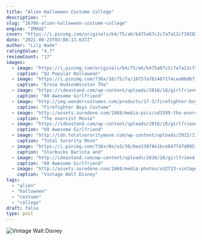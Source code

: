 ```yaml
---
title: "Alien Halloween Costume College"
description: ""
slug: "16706-alien-halloween-costume-college"
engine: "IMAGE"
cover: "https://i.pinimg.com/originals/b4/75/a6/b475a67c2c7a7a11cf392828cdc5a844.png"
date: "2021-09-23T03:08:11.637Z"
author: "Lily Wade"
ratingValue: "4.7"
reviewCount: "17"
images:
  - image: "https://i.pinimg.com/originals/b4/75/a6/b475a67c2c7a7a11cf392828cdc5a844.png"
    caption: "82 Popular Halloween"
  - image: "https://i.pinimg.com/736x/18/75/7a/18757af61407174cea06d677e65babbd.jpg"
    caption: "Ernie HudsonWinston The"
  - image: "https://ideastand.com/wp-content/uploads/2016/10/girlfriend-group-costume/26-girlfriend-group-costume-ideas-3.jpg"
    caption: "60 Awesome Girlfriend"
  - image: "http://img.wondercostumes.com/products/17-3/firefighter-boys-costume-set.jpg"
    caption: "Firefighter Boys Costume"
  - image: "http://assets.suredone.com/1868/media-pics/sd3589-the-exorcist-movie-poster-fridge-magnet-classic-horror-film.jpeg"
    caption: "The exorcist Movie"
  - image: "https://ideastand.com/wp-content/uploads/2016/10/girlfriend-group-costume/24-girlfriend-group-costume-ideas-3.jpg"
    caption: "60 Awesome Girlfriend"
  - image: "http://cdn.totalsororitymove.com/wp-content/uploads/2015/11/6008687338eb963e6ae4b4bbd4fcddcf.jpg"
    caption: "Total Sorority Move"
  - image: "https://i.pinimg.com/736x/0e/a3/30/0ea330f8e1bce847747d095fad9a83a7--fun-costumes-family-costumes.jpg"
    caption: "Starbucks Barista and"
  - image: "http://ideastand.com/wp-content/uploads/2016/10/girlfriend-group-costume/16-girlfriend-group-costume-ideas.jpg"
    caption: "60 Awesome Girlfriend"
  - image: "http://assets.suredone.com/1868/media-photos/sd2723-vintage-walt-disney-donald-duck-halloween-mask-cesar-costumes.jpeg"
    caption: "Vintage Walt Disney"
tags:
  - "alien"
  - "halloween"
  - "costume"
  - "college"
draft: false
type: post
---
```



![Vintage Walt Disney](http://assets.suredone.com/1868/media-photos/sd2723-vintage-walt-disney-donald-duck-halloween-mask-cesar-costumes.jpeg "Vintage Walt Disney")


<!--inArticleAds-->

<!--galleryOne-->


<!--inArticleAds-->

<!--galleryTwo-->


<!--galleryThree-->

